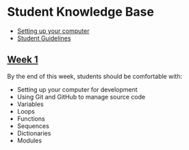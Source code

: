 # Student Knowledge Base

- [Setting up your computer](mac-setup.md)
- [Student Guidelines](student-guidelines/)

## [Week 1](w1/README.md)

By the end of this week, students should be comfortable with:

- Setting up your computer for development
- Using Git and GitHub to manage source code
- Variables
- Loops
- Functions
- Sequences
- Dictionaries
- Modules
